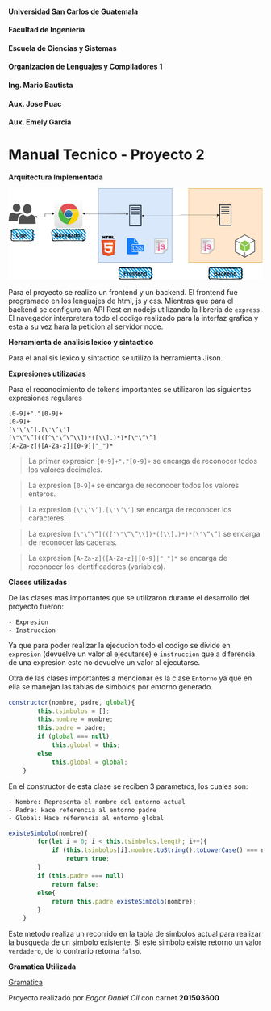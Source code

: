 #### Universidad San Carlos de Guatemala
#### Facultad de Ingenieria
#### Escuela de Ciencias y Sistemas
#### Organizacion de Lenguajes y Compiladores 1
#### Ing. Mario Bautista
#### Aux. Jose Puac
#### Aux. Emely Garcia

# Manual Tecnico - Proyecto 2

**Arquitectura Implementada**

![Image of topology](./images/Infraestructura.png)

Para el proyecto se realizo un frontend y un backend. El frontend fue programado en los lenguajes de html, js y css. Mientras que para el backend se configuro un API Rest en nodejs utilizando la libreria de `express`. El navegador interpretara todo el codigo realizado para la interfaz grafica y esta a su vez hara la peticion al servidor node.

**Herramienta de analisis lexico y sintactico**

Para el analisis lexico y sintactico se utilizo la herramienta Jison.

**Expresiones utilizadas**

Para el reconocimiento de tokens importantes se utilizaron las siguientes expresiones regulares

```jison
[0-9]+"."[0-9]+  
[0-9]+              
[\'\‘\’].[\'\’\‘]                        
[\"\“\”](([^\"\“\”\\])*([\\].)*)*[\"\“\”]
[A-Za-z]([A-Za-z]|[0-9]|"_")* 
```
> La primer expresion `[0-9]+"."[0-9]+` se encarga de reconocer todos los valores decimales.

> La expresion `[0-9]+` se encarga de reconocer todos los valores enteros.

> La expresion `[\'\‘\’].[\'\’\‘]` se encarga de reconocer los caracteres.

> La expresion `[\"\“\”](([^\"\“\”\\])*([\\].)*)*[\"\“\”]` se encarga de reconocer las cadenas.

> La expresion `[A-Za-z]([A-Za-z]|[0-9]|"_")*` se encarga de reconocer los identificadores (variables).

**Clases utilizadas**

De las clases mas importantes que se utilizaron durante el desarrollo del proyecto fueron: 

	- Expresion
	- Instruccion

Ya que para poder realizar la ejecucion todo el codigo se divide en `expresion` (devuelve un valor al ejecutarse) e `instruccion` que a diferencia de una expresion este no devuelve un valor al ejecutarse.

Otra de las clases importantes a mencionar es la clase `Entorno` ya que en ella se manejan las tablas de simbolos por entorno generado.

```javascript
constructor(nombre, padre, global){
        this.tsimbolos = [];
        this.nombre = nombre;
        this.padre = padre;
        if (global === null)
            this.global = this;
        else
            this.global = global;
    }
```
En el constructor de esta clase se reciben 3 parametros, los cuales son:

	- Nombre: Representa el nombre del entorno actual
	- Padre: Hace referencia al entorno padre
	- Global: Hace referencia al entorno global


```javascript
existeSimbolo(nombre){
        for(let i = 0; i < this.tsimbolos.length; i++){
            if (this.tsimbolos[i].nombre.toString().toLowerCase() === nombre.toString().toLowerCase())
                return true;
        }
        if (this.padre === null)
            return false;
        else{
            return this.padre.existeSimbolo(nombre);
        }
    }
```
Este metodo realiza un recorrido en la tabla de simbolos actual para realizar la busqueda de un simbolo existente. Si este simbolo existe retorno un valor `verdadero`, de lo contrario retorna `falso`.

**Gramatica Utilizada**

[Gramatica](./Gramatica_Proyecto2.md)

Proyecto realizado por _Edgar Daniel Cil_ con carnet **201503600**
